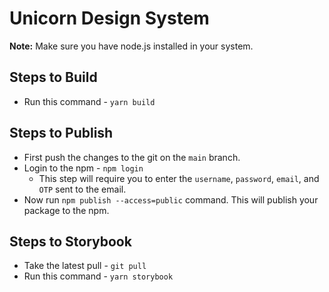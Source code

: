 # Unicorn Design System

**Note:** Make sure you have node.js installed in your system.

## Steps to Build

-   Run this command - `yarn build`

## Steps to Publish

-   First push the changes to the git on the `main` branch.
-   Login to the npm - `npm login`
    -   This step will require you to enter the `username`, `password`, `email`, and `OTP` sent to the email.
-   Now run `npm publish --access=public` command. This will publish your package to the npm.

## Steps to Storybook

-   Take the latest pull - `git pull`
-   Run this command - `yarn storybook`
